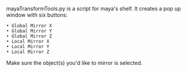 mayaTransformTools.py is a script for maya's shelf.
It creates a pop up window with six buttons:

    • Global Mirror X
    • Global Mirror Y
    • Global Mirror Z
    • Local Mirror X
    • Local Mirror Y
    • Local Mirror Z


Make sure the object(s) you'd like to mirror is selected.
    